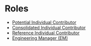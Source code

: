 # Roles

- [Potential Individual Contributor](potential_individual_contributor_role.md)
- [Consolidated Individual Contributor](consolidated_individual_contributor_role.md)
- [Reference Individual Contributor](reference_individual_contributor_role.md)
- [Engineering Manager (EM)](engineering_manager_role.md)
